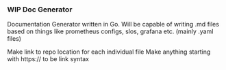 ### **WIP** Doc Generator

Documentation Generator written in Go.
Will be capable of writing .md files based on things like prometheus configs, slos, grafana etc. (mainly .yaml files)


Make link to repo location for each individual file
Make anything starting with https:// to be link syntax

